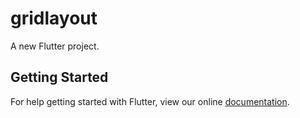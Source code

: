 # gridlayout

A new Flutter project.

## Getting Started

For help getting started with Flutter, view our online
[documentation](https://flutter.io/).

